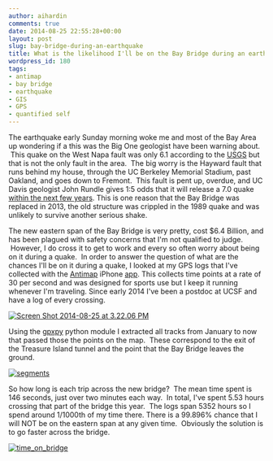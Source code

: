 ```yaml
---
author: aihardin
comments: true
date: 2014-08-25 22:55:28+00:00
layout: post
slug: bay-bridge-during-an-earthquake
title: What is the likelihood I'll be on the Bay Bridge during an earthquake?
wordpress_id: 180
tags:
- antimap
- bay bridge
- earthquake
- GIS
- GPS
- quantified self
---
```


The earthquake early Sunday morning woke me and most of the Bay Area up wondering if a this was the Big One geologist have been warning about.  This quake on the West Napa fault was only 6.1 according to the [USGS](//earthquake.usgs.gov/earthquakes/eventpage/nc72282711#summary) but that is not the only fault in the area.  The big worry is the Hayward fault that runs behind my house, through the UC Berkeley Memorial Stadium, past Oakland, and goes down to Fremont.  This fault is pent up, overdue, and UC Davis geologist John Rundle gives 1:5 odds that it will release a 7.0 quake [within the next few years](http://www.sfexaminer.com/sanfrancisco/seismologists-say-bay-area-is-due-for-major-earthquake-that-could-cripple-region/Content?oid=2172405). This is one reason that the Bay Bridge was replaced in 2013, the old structure was crippled in the 1989 quake and was unlikely to survive another serious shake.  

The new eastern span of the Bay Bridge is very pretty, cost $6.4 Billion, and has been plagued with safety concerns that I'm not qualified to judge.  However, I do cross it to get to work and every so often worry about being on it during a quake.  In order to answer the question of what are the chances I'll be on it during a quake, I looked at my GPS logs that I've collected with the [Antimap](http://theantimap.com/category/applications/antimap-log/) iPhone [app](http://itunes.apple.com/app/antimap-log/id486524181). This collects time points at a rate of 30 per second and was designed for sports use but I keep it running whenever I'm traveling. Since early 2014 I've been a postdoc at UCSF and have a log of every crossing.

[![Screen Shot 2014-08-25 at 3.22.06 PM](http://www.haplotypewriter.com/blog/wp-content/uploads/2014/08/Screen-Shot-2014-08-25-at-3.22.06-PM.png)](http://www.haplotypewriter.com/blog/wp-content/uploads/2014/08/Screen-Shot-2014-08-25-at-3.22.06-PM.png)

Using the [gpxpy](https://github.com/tkrajina/gpxpy) python module I extracted all tracks from January to now that passed those the points on the map.  These correspond to the exit of the Treasure Island tunnel and the point that the Bay Bridge leaves the ground.

[![segments](http://www.haplotypewriter.com/blog/wp-content/uploads/2014/08/segments.png)](http://www.haplotypewriter.com/blog/wp-content/uploads/2014/08/segments.png)

So how long is each trip across the new bridge?  The mean time spent is 146 seconds, just over two minutes each way.  In total, I've spent 5.53 hours crossing that part of the bridge this year.  The logs span 5352 hours so I spend around 1/1000th of my time there. There is a 99.896% chance that I will NOT be on the eastern span at any given time.  Obviously the solution is to go faster across the bridge.

[![time_on_bridge](http://www.haplotypewriter.com/blog/wp-content/uploads/2014/08/time_on_bridge.png)](http://www.haplotypewriter.com/blog/wp-content/uploads/2014/08/time_on_bridge.png)
